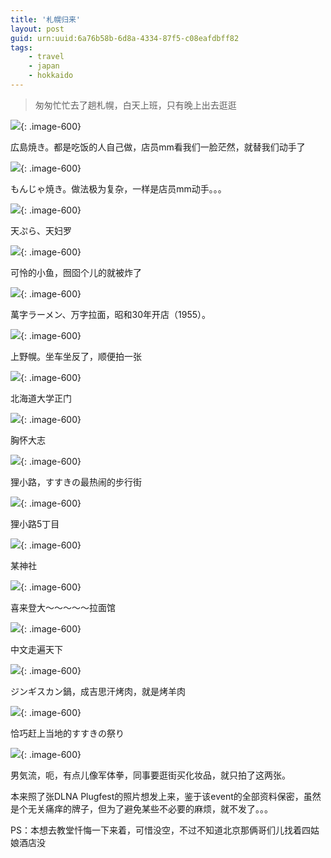 ```yaml
---
title: '札幌归来'
layout: post
guid: urn:uuid:6a76b58b-6d8a-4334-87f5-c08eafdbff82
tags:
    - travel
    - japan
    - hokkaido
---
```


> 匆匆忙忙去了趟札幌，白天上班，只有晚上出去逛逛                                                                                                                                                       

![](/media/files/2009/08/09/hiroshimayaki.jpg){: .image-600}

広島焼き。都是吃饭的人自己做，店员mm看我们一脸茫然，就替我们动手了

![](/media/files/2009/08/09/monjyayaki.jpg){: .image-600}

もんじゃ焼き。做法极为复杂，一样是店员mm动手。。。

![](/media/files/2009/08/09/tenpura.jpg){: .image-600}

天ぷら、天妇罗

![](/media/files/2009/08/09/kawaisounasakana.jpg){: .image-600}

可怜的小鱼，囫囵个儿的就被炸了

![](/media/files/2009/08/09/manjiramen.jpg){: .image-600}

萬字ラーメン、万字拉面，昭和30年开店（1955）。

![](/media/files/2009/08/09/kaminopporo.jpg){: .image-600}

上野幌。坐车坐反了，顺便拍一张

![](/media/files/2009/08/09/hokkaido-daigaku.jpg){: .image-600}

北海道大学正门

![](/media/files/2009/08/09/dashiwodaite.jpg){: .image-600}

胸怀大志

![](/media/files/2009/08/09/tanekikouji.jpg){: .image-600}

狸小路，すすきの最热闹的步行街

![](/media/files/2009/08/09/tanekikouji-1.jpg){: .image-600}

狸小路5丁目

![](/media/files/2009/08/09/jinjya.jpg){: .image-600}

某神社

![](/media/files/2009/08/09/xilaideng.jpg){: .image-600}

喜来登大～～～～～拉面馆

![](/media/files/2009/08/09/chinese.jpg){: .image-600}

中文走遍天下

![](/media/files/2009/08/09/jingisukan.jpg){: .image-600}

ジンギスカン鍋，成吉思汗烤肉，就是烤羊肉

![](/media/files/2009/08/09/susukinomatsuri.jpg){: .image-600}

恰巧赶上当地的すすきの祭り

![](/media/files/2009/08/09/dankiryu.jpg){: .image-600}

男気流，呃，有点儿像军体拳，同事要逛街买化妆品，就只拍了这两张。

本来照了张DLNA Plugfest的照片想发上来，鉴于该event的全部资料保密，虽然是个无关痛痒的牌子，但为了避免某些不必要的麻烦，就不发了。。。

PS：本想去教堂忏悔一下来着，可惜没空，不过不知道北京那俩哥们儿找着四姑娘酒店没


